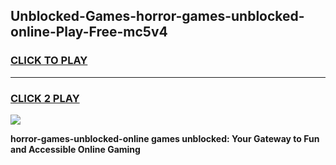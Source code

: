 
## Unblocked-Games-horror-games-unblocked-online-Play-Free-mc5v4
<h3>
<a href="https://premium76.site?title=horror-games-unblocked-online&ref=18A1">CLICK TO PLAY</a></h3>
<hr>

<h3>
<a href="https://premium76.site?title=horror-games-unblocked-online&ref=18A1">CLICK 2 PLAY</a>
  
</h3>

<a href="https://premium76.site?title=horror-games-unblocked-online&ref=18A1"><img src="https://clearcache.store/games.png"></a>


**horror-games-unblocked-online games unblocked: Your Gateway to Fun and Accessible Online Gaming**
